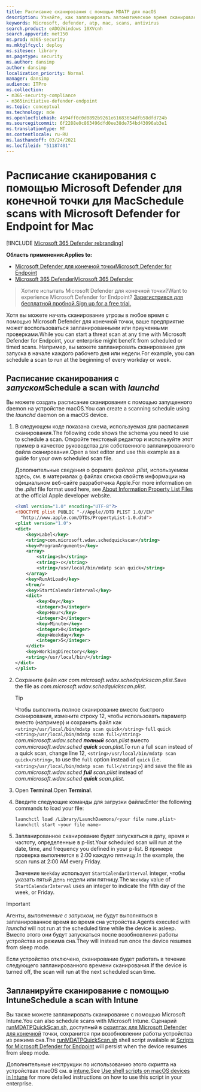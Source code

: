 ```yaml
---
title: Расписание сканирования с помощью MDATP для macOS
description: Узнайте, как запланировать автоматическое время сканирования atP Microsoft Defender в macOS, чтобы лучше защитить активы организации.
keywords: Microsoft, defender, atp, mac, scans, antivirus
search.product: eADQiWindows 10XVcnh
search.appverid: met150
ms.prod: m365-security
ms.mktglfcycl: deploy
ms.sitesec: library
ms.pagetype: security
ms.author: dansimp
author: dansimp
localization_priority: Normal
manager: dansimp
audience: ITPro
ms.collection:
- m365-security-compliance
- m365initiative-defender-endpoint
ms.topic: conceptual
ms.technology: mde
ms.openlocfilehash: 4694ff0c0d0892b9261e61683654dfb58dfd724b
ms.sourcegitcommit: 6f2288e0c863496dfd0ee38de754bd43096ab3e1
ms.translationtype: MT
ms.contentlocale: ru-RU
ms.lasthandoff: 03/24/2021
ms.locfileid: "51187401"
---
```

# <a name="schedule-scans-with-microsoft-defender-for-endpoint-for-mac"></a><span data-ttu-id="5a4ba-104">Расписание сканирования с помощью Microsoft Defender для конечной точки для Mac</span><span class="sxs-lookup"><span data-stu-id="5a4ba-104">Schedule scans with Microsoft Defender for Endpoint for Mac</span></span>

[!INCLUDE [Microsoft 365 Defender rebranding](../../includes/microsoft-defender.md)]

<span data-ttu-id="5a4ba-105">**Область применения:**</span><span class="sxs-lookup"><span data-stu-id="5a4ba-105">**Applies to:**</span></span>
- [<span data-ttu-id="5a4ba-106">Microsoft Defender для конечной точки</span><span class="sxs-lookup"><span data-stu-id="5a4ba-106">Microsoft Defender for Endpoint</span></span>](https://go.microsoft.com/fwlink/p/?linkid=2154037)
- [<span data-ttu-id="5a4ba-107">Microsoft 365 Defender</span><span class="sxs-lookup"><span data-stu-id="5a4ba-107">Microsoft 365 Defender</span></span>](https://go.microsoft.com/fwlink/?linkid=2118804)

> <span data-ttu-id="5a4ba-108">Хотите испытать Microsoft Defender для конечной точки?</span><span class="sxs-lookup"><span data-stu-id="5a4ba-108">Want to experience Microsoft Defender for Endpoint?</span></span> [<span data-ttu-id="5a4ba-109">Зарегистрився для бесплатной пробной.</span><span class="sxs-lookup"><span data-stu-id="5a4ba-109">Sign up for a free trial.</span></span>](https://www.microsoft.com/microsoft-365/windows/microsoft-defender-atp?ocid=docs-wdatp-exposedapis-abovefoldlink)

<span data-ttu-id="5a4ba-110">Хотя вы можете начать сканирование угрозы в любое время с помощью Microsoft Defender для конечной точки, ваше предприятие может воспользоваться запланированными или приученными проверками.</span><span class="sxs-lookup"><span data-stu-id="5a4ba-110">While you can start a threat scan at any time with Microsoft Defender for Endpoint, your enterprise might benefit from scheduled or timed scans.</span></span> <span data-ttu-id="5a4ba-111">Например, вы можете запланировать сканирование для запуска в начале каждого рабочего дня или недели.</span><span class="sxs-lookup"><span data-stu-id="5a4ba-111">For example, you can schedule a scan to run at the beginning of every workday or week.</span></span> 

## <a name="schedule-a-scan-with-launchd"></a><span data-ttu-id="5a4ba-112">Расписание сканирования с *запуском*</span><span class="sxs-lookup"><span data-stu-id="5a4ba-112">Schedule a scan with *launchd*</span></span>

<span data-ttu-id="5a4ba-113">Вы можете создать расписание  сканирования с помощью запущенного daemon на устройстве macOS.</span><span class="sxs-lookup"><span data-stu-id="5a4ba-113">You can create a scanning schedule using the *launchd* daemon on a macOS device.</span></span>

1. <span data-ttu-id="5a4ba-114">В следующем коде показана схема, используемая для расписания сканирования.</span><span class="sxs-lookup"><span data-stu-id="5a4ba-114">The following code shows the schema you need to use to schedule a scan.</span></span> <span data-ttu-id="5a4ba-115">Откройте текстовый редактор и используйте этот пример в качестве руководства для собственного запланированного файла сканирования.</span><span class="sxs-lookup"><span data-stu-id="5a4ba-115">Open a text editor and use this example as a guide for your own scheduled scan file.</span></span>

    <span data-ttu-id="5a4ba-116">Дополнительные сведения о формате *файлов .plist,* используемом здесь, см. в материалах [о](https://developer.apple.com/library/archive/documentation/General/Reference/InfoPlistKeyReference/Articles/AboutInformationPropertyListFiles.html) файлах списка свойств информации на официальном веб-сайте разработчика Apple.</span><span class="sxs-lookup"><span data-stu-id="5a4ba-116">For more information on the *.plist* file format used here, see [About Information Property List Files](https://developer.apple.com/library/archive/documentation/General/Reference/InfoPlistKeyReference/Articles/AboutInformationPropertyListFiles.html) at the official Apple developer website.</span></span>

    ```XML
    <?xml version="1.0" encoding="UTF-8"?>
    <!DOCTYPE plist PUBLIC "-//Apple//DTD PLIST 1.0//EN"
      "http://www.apple.com/DTDs/PropertyList-1.0.dtd">
    <plist version="1.0">
    <dict>
        <key>Label</key>
        <string>com.microsoft.wdav.schedquickscan</string>
        <key>ProgramArguments</key>
        <array>
            <string>sh</string>
            <string>-c</string>
            <string>/usr/local/bin/mdatp scan quick</string>
        </array>
        <key>RunAtLoad</key>
        <true/>
        <key>StartCalendarInterval</key>
        <dict>
            <key>Day</key>
            <integer>3</integer>
            <key>Hour</key>
            <integer>2</integer>
            <key>Minute</key>
            <integer>0</integer>
            <key>Weekday</key>
            <integer>5</integer>
        </dict>
        <key>WorkingDirectory</key>
        <string>/usr/local/bin/</string>
    </dict>
    </plist>
     ```

2. <span data-ttu-id="5a4ba-117">Сохраните файл *как com.microsoft.wdav.schedquickscan.plist*.</span><span class="sxs-lookup"><span data-stu-id="5a4ba-117">Save the file as *com.microsoft.wdav.schedquickscan.plist*.</span></span>

    > [!TIP]
    > <span data-ttu-id="5a4ba-118">Чтобы выполнить полное сканирование вместо быстрого сканирования, измените строку 12, чтобы использовать параметр вместо (например) и сохранить файл как `<string>/usr/local/bin/mdatp scan quick</string>` `full` `quick` `<string>/usr/local/bin/mdatp scan full</string>` *com.microsoft.wdav.sched **полный** scan.plist* вместо *com.microsoft.wdav.sched **quick** scan.plist*.</span><span class="sxs-lookup"><span data-stu-id="5a4ba-118">To run a full scan instead of a quick scan, change line 12, `<string>/usr/local/bin/mdatp scan quick</string>`, to use the `full` option instead of `quick` (i.e. `<string>/usr/local/bin/mdatp scan full</string>`) and save the file as *com.microsoft.wdav.sched **full** scan.plist* instead of *com.microsoft.wdav.sched **quick** scan.plist*.</span></span>

3. <span data-ttu-id="5a4ba-119">Open **Terminal**.</span><span class="sxs-lookup"><span data-stu-id="5a4ba-119">Open **Terminal**.</span></span>
4. <span data-ttu-id="5a4ba-120">Введите следующие команды для загрузки файла:</span><span class="sxs-lookup"><span data-stu-id="5a4ba-120">Enter the following commands to load your file:</span></span>

    ```bash
    launchctl load /Library/LaunchDaemons/<your file name.plist>
    launchctl start <your file name>
    ```

5. <span data-ttu-id="5a4ba-121">Запланированное сканирование будет запускаться в дату, время и частоту, определенные в p-list.</span><span class="sxs-lookup"><span data-stu-id="5a4ba-121">Your scheduled scan will run at the date, time, and frequency you defined in your p-list.</span></span> <span data-ttu-id="5a4ba-122">В примере проверка выполняется в 2:00 каждую пятницу.</span><span class="sxs-lookup"><span data-stu-id="5a4ba-122">In the example, the scan runs at 2:00 AM every Friday.</span></span> 

    <span data-ttu-id="5a4ba-123">Значение `Weekday` использует `StartCalendarInterval` integer, чтобы указать пятый день недели или пятницу.</span><span class="sxs-lookup"><span data-stu-id="5a4ba-123">The `Weekday` value of `StartCalendarInterval` uses an integer to indicate the fifth day of the week, or Friday.</span></span>

 > [!IMPORTANT]
 > <span data-ttu-id="5a4ba-124">Агенты, *выполненные с запуском,* не будут выполняться в запланированное время во время сна устройства.</span><span class="sxs-lookup"><span data-stu-id="5a4ba-124">Agents executed with *launchd* will not run at the scheduled time while the device is asleep.</span></span> <span data-ttu-id="5a4ba-125">Вместо этого они будут запускаться после возобновления работы устройства из режима сна.</span><span class="sxs-lookup"><span data-stu-id="5a4ba-125">They will instead run once the device resumes from sleep mode.</span></span>
 >
 > <span data-ttu-id="5a4ba-126">Если устройство отключено, сканирование будет работать в течение следующего запланированного времени сканирования.</span><span class="sxs-lookup"><span data-stu-id="5a4ba-126">If the device is turned off, the scan will run at the next scheduled scan time.</span></span>

## <a name="schedule-a-scan-with-intune"></a><span data-ttu-id="5a4ba-127">Запланируйте сканирование с помощью Intune</span><span class="sxs-lookup"><span data-stu-id="5a4ba-127">Schedule a scan with Intune</span></span>

<span data-ttu-id="5a4ba-128">Вы также можете запланировать сканирование с помощью Microsoft Intune.</span><span class="sxs-lookup"><span data-stu-id="5a4ba-128">You can also schedule scans with Microsoft Intune.</span></span> <span data-ttu-id="5a4ba-129">Сценарий [runMDATPQuickScan.sh,](https://github.com/microsoft/shell-intune-samples/tree/master/Misc/MDATP#runmdatpquickscansh) доступный в [скриптах для Microsoft Defender для конечной](https://github.com/microsoft/shell-intune-samples/tree/master/Misc/MDATP) точки, сохранится при возобновлении работы устройства из режима сна.</span><span class="sxs-lookup"><span data-stu-id="5a4ba-129">The [runMDATPQuickScan.sh](https://github.com/microsoft/shell-intune-samples/tree/master/Misc/MDATP#runmdatpquickscansh) shell script available at [Scripts for Microsoft Defender for Endpoint](https://github.com/microsoft/shell-intune-samples/tree/master/Misc/MDATP) will persist when the device resumes from sleep mode.</span></span> 

<span data-ttu-id="5a4ba-130">Дополнительные инструкции по использованию этого скрипта на устройствах macOS см. в [intune.](https://docs.microsoft.com/mem/intune/apps/macos-shell-scripts)</span><span class="sxs-lookup"><span data-stu-id="5a4ba-130">See [Use shell scripts on macOS devices in Intune](https://docs.microsoft.com/mem/intune/apps/macos-shell-scripts) for more detailed instructions on how to use this script in your enterprise.</span></span>
